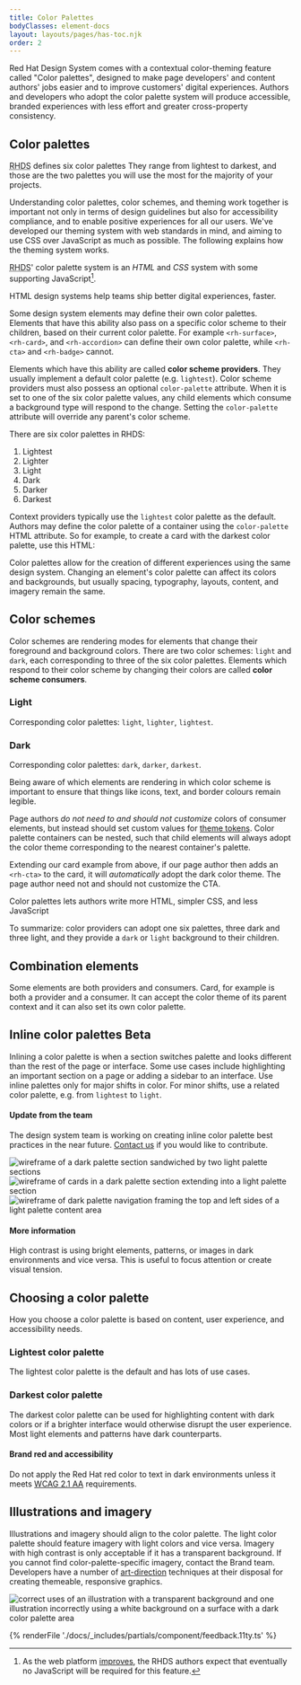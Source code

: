 ```yaml
---
title: Color Palettes
bodyClasses: element-docs
layout: layouts/pages/has-toc.njk
order: 2
---
```

<link rel="stylesheet"
      data-helmet
      href="/assets/packages/@rhds/elements/elements/rh-pagination/rh-pagination-lightdom.css">
<link rel="stylesheet"
      data-helmet
      href="/assets/packages/@rhds/elements/elements/rh-tile/rh-tile-lightdom.css">
<link rel="stylesheet"
      data-helmet
      href="../color-palettes.css">

<script type="module" data-helmet>
  import '@uxdot/elements/uxdot-pattern.js';
  import '@rhds/elements/lib/elements/rh-context-demo/rh-context-demo.js';
  import '@rhds/elements/rh-accordion/rh-accordion.js';
  import '@rhds/elements/rh-audio-player/rh-audio-player.js';
  import '@rhds/elements/rh-blockquote/rh-blockquote.js';
  import '@rhds/elements/rh-button/rh-button.js';
  import '@rhds/elements/rh-card/rh-card.js';
  import '@rhds/elements/rh-cta/rh-cta.js';
  import '@rhds/elements/rh-pagination/rh-pagination.js';
  import '@rhds/elements/rh-tabs/rh-tabs.js';
  import '@rhds/elements/rh-tag/rh-tag.js';
  import '@rhds/elements/rh-tile/rh-tile.js';
</script>

Red Hat Design System comes with a contextual color-theming feature called
"Color palettes", designed to make page developers' and content authors' jobs
easier and to improve customers' digital experiences. Authors and developers who
adopt the color palette system will produce accessible, branded experiences with
less effort and greater cross-property consistency.

## Color palettes
<a id="what-are-color-palettes"></a>
<a id="how-color-palettes-work"></a>

<abbr title="red hat design system">RHDS</abbr> defines six color palettes They 
range from lightest to darkest, and those are the two palettes you will use the 
most for the majority of your projects.

<uxdot-pattern id="elements-grid" src="./patterns/collage.html"></uxdot-pattern>

Understanding color palettes, color schemes, and theming work together is
important not only in terms of design guidelines but also for accessibility
compliance, and to enable positive experiences for all our users. We've
developed our theming system with web standards in mind, and aiming to use CSS
over JavaScript as much as possible. The following explains how the theming
system works.

<abbr title="red hat design system">RHDS</abbr>' color palette system is an
*HTML* and *CSS* system with some supporting JavaScript[^1].

<rh-card class="pullquote-card right">
  <rh-blockquote>HTML design systems help teams ship better digital experiences,
    faster.</rh-blockquote>
</rh-card>

Some design system elements may define their own color palettes. Elements that
have this ability also pass on a specific color scheme to their children, based
on their current color palette. For example `<rh-surface>`, `<rh-card>`, and
`<rh-accordion>` can define their own color palette, while `<rh-cta>` and
`<rh-badge>` cannot.

Elements which have this ability are called **color scheme providers**. They
usually implement a default color palette (e.g. `lightest`). Color scheme
providers must also possess an optional `color-palette` attribute. When it is
set to one of the six color palette values, any child elements which consume a
background type will respond to the change. Setting the `color-palette`
attribute will override any parent's color scheme.

There are six color palettes in RHDS:

<ol class="color-palette-grid">
  <li><rh-surface color-palette="lightest">Lightest</rh-surface></li>
  <li><rh-surface color-palette="lighter">Lighter</rh-surface></li>
  <li><rh-surface color-palette="light">Light</rh-surface></li>
  <li><rh-surface color-palette="dark">Dark</rh-surface></li>
  <li><rh-surface color-palette="darker">Darker</rh-surface></li>
  <li><rh-surface color-palette="darkest">Darkest</rh-surface></li>
</ol>

Context providers typically use the `lightest` color palette as the default.
Authors may define the color palette of a container using the `color-palette`
HTML attribute. So for example, to create a card with the darkest color palette,
use this HTML:

<uxdot-pattern class="card-snippet-grid"
               src="./patterns/card-default-vs-set-palette.html"
               full-height="">
</uxdot-pattern>

Color palettes allow for the creation of different experiences using the same 
design system. Changing an element's color palette can affect its colors and 
backgrounds, but usually spacing, typography, layouts, content, and imagery 
remain the same.

## Color schemes
<a id="backgrounds-and-theme-tokens"></a>
<a id="backgrounds"></a>

Color schemes are rendering modes for elements that change their foreground and 
background colors. There are two color schemes: `light` and `dark`, each 
corresponding to three of the six color palettes. Elements which respond to 
their color scheme by changing their colors are called **color scheme 
consumers**.

<div class="surface-grid">
  <rh-card class="icon-card" color-palette="lightest">
    <rh-icon slot="header" icon="light-mode"></rh-icon>
    <h3 slot="header">Light</h3>
    <p>Corresponding color palettes: <code>light</code>, <code>lighter</code>, <code>lightest</code>.</p>
  </rh-card>
  <rh-card class="icon-card" color-palette="darkest">
    <rh-icon slot="header" icon="dark-mode"></rh-icon>
    <h3 slot="header">Dark</h3>
    <p>Corresponding color palettes: <code>dark</code>, <code>darker</code>, <code>darkest</code>.</p>
  </rh-card>
</div>

Being aware of which elements are rendering in which color scheme is important 
to ensure that things like icons, text, and border colours remain legible.

<rh-alert>Page authors *do not need to and should not customize* colors of
  consumer elements, but instead should set custom values for [theme
  tokens][theming]. Color palette containers can be nested, such that child
  elements will always adopt the color theme corresponding to the nearest
  container's palette.</rh-alert>

Extending our card example from above, if our page author then adds an
`<rh-cta>` to the card, it will *automatically* adopt the dark color theme. The
page author need not and should not customize the CTA.

<uxdot-pattern class="card-snippet-grid"
               src="./patterns/card-child-consumers.html"
               full-height="">
</uxdot-pattern>

<rh-card class="pullquote-card right">
  <rh-blockquote>Color palettes lets authors write more HTML, simpler CSS, and
    less JavaScript</rh-blockquote>
</rh-card>

To summarize: color providers can adopt one six palettes, three dark and
three light, and they provide a `dark` or `light` background to their children.

## Combination elements

Some elements are both providers and consumers. Card, for example is both a
provider and a consumer. It can accept the color theme of its parent context and
it can also set its own color palette.

<uxdot-pattern class="card-snippet-grid"
               src="./patterns/card-consumer-provider.html"
               full-height="">
</uxdot-pattern>

## Inline color palettes  <rh-tag color="purple">Beta</rh-tag>

Inlining a color palette is when a section switches palette and looks different
than the rest of the page or interface. Some use cases include highlighting an
important section on a page or adding a sidebar to an interface. Use inline
palettes only for major shifts in color. For minor shifts, use a related color
palette, e.g. from `lightest` to `light`.

<rh-alert>
  <h4 slot="header">Update from the team</h4>

  The design system team is working on creating inline color palette best
  practices in the near future. [Contact us][contact] if you would like to
  contribute.

</rh-alert>

<uxdot-example color-palette="lighter">
  <img alt="wireframe of a dark palette section sandwiched by two light palette sections"
       src="/assets/theming/inline-theming-1.png">
</uxdot-example>

<uxdot-example color-palette="lighter">
  <img alt="wireframe of cards in a dark palette section extending into a light palette section"
       src="/assets/theming/inline-theming-2.png">
</uxdot-example>

<uxdot-example color-palette="lighter">
  <img alt="wireframe of dark palette navigation framing the top and left sides of a light palette content area"
       src="/assets/theming/inline-theming-3.png">
</uxdot-example>

<rh-alert>
  <h4 slot="header">More information</h4>
  <p>High contrast is using bright elements, patterns, or images in dark
     environments and vice versa. This is useful to focus attention or create
     visual tension.</p>
</rh-alert>

## Choosing a color palette

How you choose a color palette is based on content, user experience, and
accessibility needs.

### Lightest color palette

The lightest color palette is the default and has lots of use cases.

### Darkest color palette

The darkest color palette can be used for highlighting content with dark colors
or if a brighter interface would otherwise disrupt the user experience. Most
light elements and patterns have dark counterparts.

<rh-alert state="warning">
  <h4 slot="header">Brand red and accessibility</h4>

  Do not apply the Red Hat red color to text in dark environments unless it
  meets [WCAG 2.1 AA][wcag21aa] requirements.

</rh-alert>

## Illustrations and imagery

Illustrations and imagery should align to the color palette. The light color
palette should feature imagery with light colors and vice versa. Imagery with
high contrast is only acceptable if it has a transparent background. If you
cannot find color-palette-specific imagery, contact the Brand team. Developers
have a number of [art-direction][artdirection] techniques at their disposal for
creating themeable, responsive graphics.

<uxdot-example>
  <img alt="correct uses of an illustration with a transparent background and one illustration incorrectly using a white background on a surface with a dark color palette area"
       src="/assets/theming/illustrations-and-imagery.png">
</uxdot-example>

{% renderFile './docs/_includes/partials/component/feedback.11ty.ts' %}

[^1]: As the web platform [improves][wpt], the <abbr>RHDS</abbr> authors expect that eventually no JavaScript will be required for this feature.

[wpt]: https://results.web-platform-tests.org/results/css/css-values/attr-container-style-query.html?label=experimental&label=master&aligned
[contact]: https://github.com/RedHat-UX/red-hat-design-system/discussions
[artdirection]: /theming/developers/#art-direction
[theming]: /theming/customizing/
[wcag21aa]: https://www.w3.org/WAI/WCAG21/Understanding/
